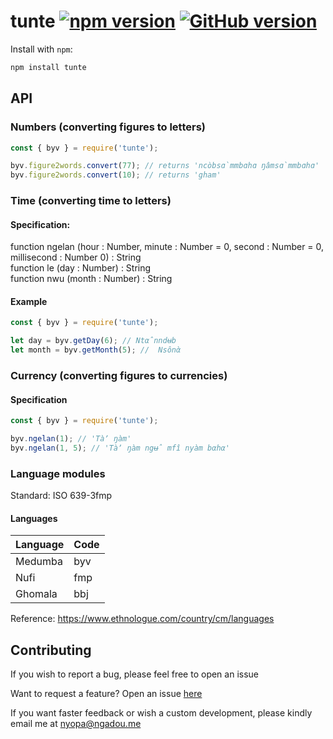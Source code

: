 # tunte [![npm version](https://badge.fury.io/js/tunte.svg)](https://badge.fury.io/js/tunte) [![GitHub version](https://badge.fury.io/gh/nghom%2Ftunte.svg)](https://badge.fury.io/gh/nghom%2Ftunte)

Install with `npm`:

```sh
npm install tunte
```

## API

### Numbers (converting figures to letters)

```js
const { byv } = require('tunte');

byv.figure2words.convert(77); // returns 'ncòbsɑ̀mmbɑhɑ ŋâmsɑ̀mmbɑhɑ'
byv.figure2words.convert(10); // returns 'gham'
```

### Time (converting time to letters)

#### Specification:
function ngelan (hour : Number, minute : Number = 0, second : Number = 0, millisecond : Number 0) : String  
function le (day : Number) : String  
function nwu (month : Number) : String  

#### Example
```js
const { byv } = require('tunte');

let day = byv.getDay(6); // Ntα̂nndʉb
let month = byv.getMonth(5); //  Nsônὰ
```

### Currency (converting figures to currencies)

#### Specification


```js
const { byv } = require('tunte');

byv.ngelan(1); // 'Tàʼ ŋàm'
byv.ngelan(1, 5); // 'Tàʼ ŋàm ngʉ̂ mfî nyàm bαhα'
```

### Language modules
Standard: ISO 639-3fmp

#### Languages
|Language| Code|
|---|---|
| Medumba | byv |  
| Nufi    | fmp |  
| Ghomala | bbj |

Reference: https://www.ethnologue.com/country/cm/languages

## Contributing

If you wish to report a bug, please feel free to open an issue  

Want to request a feature? Open an issue [here](https://github.com/Nghom/tunte/issues) 

If you want faster feedback or wish a custom development, please kindly email me at nyopa@ngadou.me
